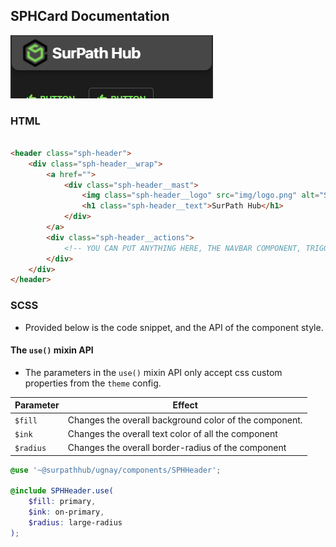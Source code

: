 ## SPHCard Documentation

![img.png](img.png)

### HTML

```html

<header class="sph-header">
    <div class="sph-header__wrap">
        <a href="">
            <div class="sph-header__mast">
                <img class="sph-header__logo" src="img/logo.png" alt="SPH Logo">
                <h1 class="sph-header__text">SurPath Hub</h1>
            </div>
        </a>
        <div class="sph-header__actions">
            <!-- YOU CAN PUT ANYTHING HERE, THE NAVBAR COMPONENT, TRIGGERS, CUSTOM ELEMENTS, ETC -->
        </div>
    </div>
</header>
```
### SCSS
- Provided below is the code snippet, and the API of the component style.
#### The `use()` mixin API
- The parameters in the `use()` mixin API only accept css custom properties from the `theme` config.

| Parameter | Effect                                                 |
|-----------|--------------------------------------------------------|
| `$fill`   | Changes the overall background color of the component. |
| `$ink`    | Changes the overall text color of all the component    |
| `$radius` | Changes the overall border-radius of the component     |
```scss
@use '~@surpathhub/ugnay/components/SPHHeader';

@include SPHHeader.use(
    $fill: primary,
    $ink: on-primary,
    $radius: large-radius
);
```